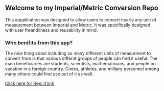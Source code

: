 ## Welcome to my Imperial/Metric Conversion Repo

This appplication was designed to allow users to convert nearly any unit of measurement between Imperial and Metric. It was specifically designed with user freandliness and reusability in mind. 

### Who benifits from this app?

The nice thing about including so many different units of measurment to convert from is that various differnt groups of people can find it useful. The main beneficiaries are students, scientists, mathematicians, and people on vacation in a foreign country. Cooks, athletes, and military personnel among many others could find use out of it as well.

[Click here for Repl.it link](https://repl.it/@AlexBozzi/Final-App)
